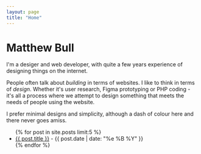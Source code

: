 ```yaml
---
layout: page
title: "Home"
---
```


# Matthew Bull

I'm a desiger and web developer, with quite a few years experience of designing things on the internet.

People often talk about *building* in terms of websites. I like to think in terms of *design*. Whether it's user research, Figma prototyping or PHP coding - it's all a process where we attempt to design something that meets the needs of people using the website.

I prefer minimal designs and simplicity, although a dash of colour here and there never goes amiss.

<ul>
{% for post in site.posts limit:5 %}
    <li>
        <a class="page-link" href="{{ post.url | prepend: site.baseurl }}">{{ post.title }}</a><span> - {{ post.date | date: "%e %B %Y" }}</span>
    </li>
{% endfor %}
</ul>